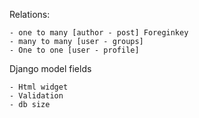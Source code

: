 Relations: 
    
    - one to many [author - post] Foreginkey
    - many to many [user - groups] 
    - One to one [user - profile]

Django model fields

    - Html widget
    - Validation 
    - db size